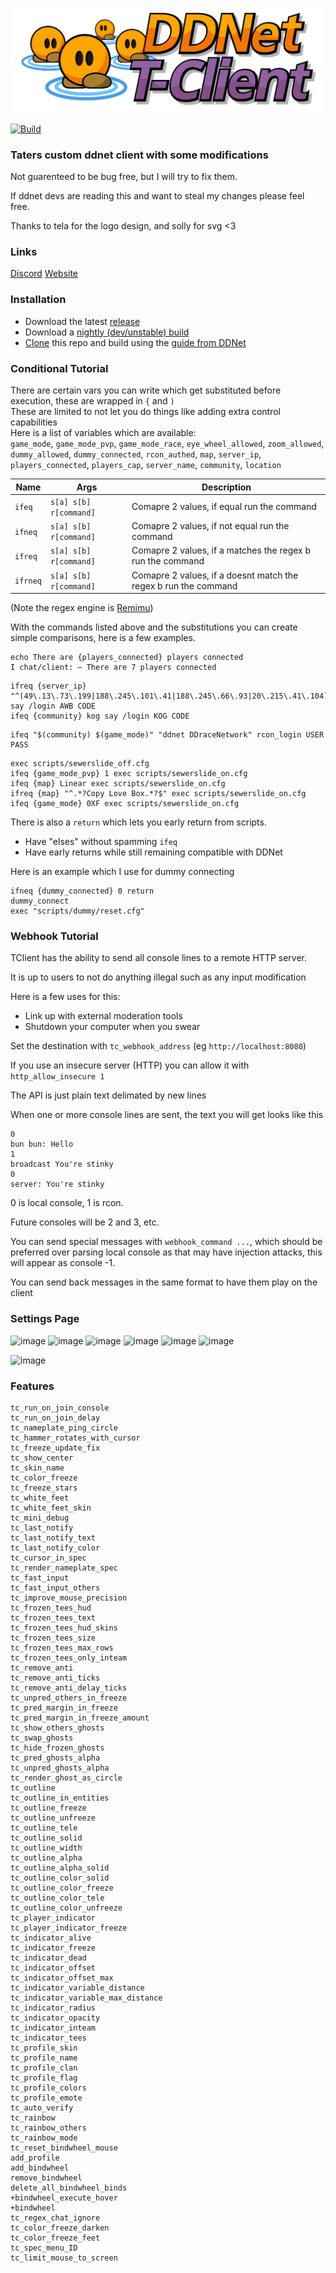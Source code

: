 [![DDraceNetwork](docs/assets/TClient_Logo_Horizontal.svg)](https://tclient.app) 

[![Build](https://github.com/sjrc6/TaterClient-ddnet/workflows/Build/badge.svg)](https://github.com/sjrc6/TaterClient-ddnet/actions/workflows/build.yaml)

### Taters custom ddnet client with some modifications

Not guarenteed to be bug free, but I will try to fix them.

If ddnet devs are reading this and want to steal my changes please feel free.

Thanks to tela for the logo design, and solly for svg <3

### Links

[Discord](https://discord.gg/BgPSapKRkZ)
[Website](https://tclient.app)

### Installation

* Download the latest [release](https://github.com/sjrc6/TaterClient-ddnet/releases)
* Download a [nightly (dev/unstable) build](https://github.com/sjrc6/TaterClient-ddnet/actions/workflows/fast-build.yml?query=branch%3Amaster)
* [Clone](https://docs.github.com/en/repositories/creating-and-managing-repositories/cloning-a-repository) this repo and build using the [guide from DDNet](https://github.com/ddnet/ddnet?tab=readme-ov-file#cloning)

### Conditional Tutorial

There are certain vars you can write which get substituted before execution, these are wrapped in `{` and `)`  
These are limited to not let you do things like adding extra control capabilities  
Here is a list of variables which are available:  
`game_mode`, `game_mode_pvp`, `game_mode_race`, `eye_wheel_allowed`, `zoom_allowed`, `dummy_allowed`, `dummy_connected`, `rcon_authed`, `map`, `server_ip`, `players_connected`, `players_cap`, `server_name`, `community`, `location`  

| Name | Args | Description |
| --- | --- | --- |
| `ifeq` | `s[a] s[b] r[command]` | Comapre 2 values, if equal run the command |
| `ifneq` | `s[a] s[b] r[command]` | Comapre 2 values, if not equal run the command |
| `ifreq` | `s[a] s[b] r[command]` | Comapre 2 values, if a matches the regex b run the command |
| `ifrneq` | `s[a] s[b] r[command]` | Comapre 2 values, if a doesnt match the regex b run the command |

(Note the regex engine is [Remimu](https://github.com/wareya/Remimu))

With the commands listed above and the substitutions you can create simple comparisons, here is a few examples.

```
echo There are {players_connected} players connected
I chat/client: — There are 7 players connected
```

```
ifreq {server_ip} "^(49\.13\.73\.199|188\.245\.101\.41|188\.245\.66\.93|20\.215\.41\.104):\d+$" say /login AWB CODE
ifeq {community} kog say /login KOG CODE
```

```
ifeq "$(community) $(game_mode)" "ddnet DDraceNetwork" rcon_login USER PASS
```

```
exec scripts/sewerslide_off.cfg
ifeq {game_mode_pvp} 1 exec scripts/sewerslide_on.cfg
ifeq {map} Linear exec scripts/sewerslide_on.cfg
ifreq {map} "^.*?Copy Love Box.*?$" exec scripts/sewerslide_on.cfg
ifeq {game_mode} 0XF exec scripts/sewerslide_on.cfg
```

There is also a `return` which lets you early return from scripts.
* Have "elses" without spamming `ifeq`
* Have early returns while still remaining compatible with DDNet

Here is an example which I use for dummy connecting
```
ifneq {dummy_connected} 0 return
dummy_connect
exec "scripts/dummy/reset.cfg"
```

### Webhook Tutorial

TClient has the ability to send all console lines to a remote HTTP server.

It is up to users to not do anything illegal such as any input modification

Here is a few uses for this:
* Link up with external moderation tools
* Shutdown your computer when you swear

Set the destination with `tc_webhook_address` (eg `http://localhost:8080`)

If you use an insecure server (HTTP) you can allow it with `http_allow_insecure 1`

The API is just plain text delimated by new lines

When one or more console lines are sent, the text you will get looks like this

```
0
bun bun: Hello
1
broadcast You're stinky
0
server: You're stinky
```

0 is local console, 1 is rcon.

Future consoles will be 2 and 3, etc.

You can send special messages with `webhook_command ...`, which should be preferred over parsing local console as that may have injection attacks, this will appear as console -1.

You can send back messages in the same format to have them play on the client


### Settings Page

![image](https://github.com/user-attachments/assets/a6ccb206-9fed-48be-a2d2-8fc50a6be882)
![image](https://github.com/user-attachments/assets/9251509a-d852-41ac-bf6b-9a610db08945)
![image](https://github.com/user-attachments/assets/47dab977-1311-4963-a11a-81b78005b12b)
![image](https://github.com/user-attachments/assets/29bddfd9-fcf1-420c-b7e0-958493051a3c)
![image](https://github.com/user-attachments/assets/efe3528f-a962-4dc0-aa8c-9ca963c246e5)
![image](https://github.com/user-attachments/assets/9f15023d-2a27-44ee-8157-e76da53c875a)

![image](https://user-images.githubusercontent.com/22122579/182528700-4c8238c3-836e-49c3-9996-68025e7f5d58.png)

### Features

```
tc_run_on_join_console
tc_run_on_join_delay
tc_nameplate_ping_circle
tc_hammer_rotates_with_cursor
tc_freeze_update_fix
tc_show_center
tc_skin_name
tc_color_freeze
tc_freeze_stars
tc_white_feet
tc_white_feet_skin
tc_mini_debug
tc_last_notify
tc_last_notify_text
tc_last_notify_color
tc_cursor_in_spec
tc_render_nameplate_spec
tc_fast_input
tc_fast_input_others
tc_improve_mouse_precision
tc_frozen_tees_hud
tc_frozen_tees_text
tc_frozen_tees_hud_skins
tc_frozen_tees_size
tc_frozen_tees_max_rows
tc_frozen_tees_only_inteam
tc_remove_anti
tc_remove_anti_ticks
tc_remove_anti_delay_ticks
tc_unpred_others_in_freeze
tc_pred_margin_in_freeze
tc_pred_margin_in_freeze_amount
tc_show_others_ghosts
tc_swap_ghosts
tc_hide_frozen_ghosts
tc_pred_ghosts_alpha
tc_unpred_ghosts_alpha
tc_render_ghost_as_circle
tc_outline
tc_outline_in_entities
tc_outline_freeze
tc_outline_unfreeze
tc_outline_tele
tc_outline_solid
tc_outline_width
tc_outline_alpha
tc_outline_alpha_solid
tc_outline_color_solid
tc_outline_color_freeze
tc_outline_color_tele
tc_outline_color_unfreeze
tc_player_indicator
tc_player_indicator_freeze
tc_indicator_alive
tc_indicator_freeze
tc_indicator_dead
tc_indicator_offset
tc_indicator_offset_max
tc_indicator_variable_distance
tc_indicator_variable_max_distance
tc_indicator_radius
tc_indicator_opacity
tc_indicator_inteam
tc_indicator_tees
tc_profile_skin
tc_profile_name
tc_profile_clan
tc_profile_flag
tc_profile_colors
tc_profile_emote
tc_auto_verify
tc_rainbow
tc_rainbow_others
tc_rainbow_mode
tc_reset_bindwheel_mouse
add_profile
add_bindwheel
remove_bindwheel
delete_all_bindwheel_binds
+bindwheel_execute_hover
+bindwheel
tc_regex_chat_ignore
tc_color_freeze_darken
tc_color_freeze_feet
tc_spec_menu_ID
tc_limit_mouse_to_screen
```
